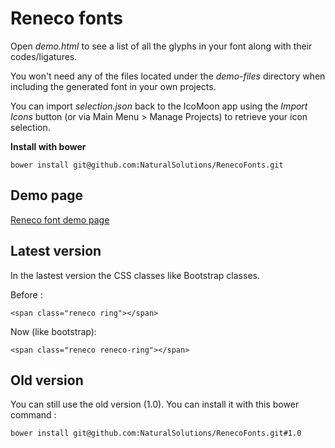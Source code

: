 # Reneco fonts

Open *demo.html* to see a list of all the glyphs in your font along with their 
codes/ligatures.

You won't need any of the files located under the *demo-files* directory when including the 
generated font in your own projects.

You can import *selection.json* back to the IcoMoon app using the *Import Icons* button (or 
via Main Menu > Manage Projects) to retrieve your icon selection.

**Install with bower**

    bower install git@github.com:NaturalSolutions/RenecoFonts.git

## Demo page

[Reneco font demo page](http://naturalsolutions.github.io/RenecoFonts/)

## Latest version

In the lastest version the CSS classes like Bootstrap classes.

Before : 

    <span class="reneco ring"></span>

Now (like bootstrap):

    <span class="reneco reneco-ring"></span>

## Old version

You can still use the old version (1.0). You can install it with this bower command :

    bower install git@github.com:NaturalSolutions/RenecoFonts.git#1.0